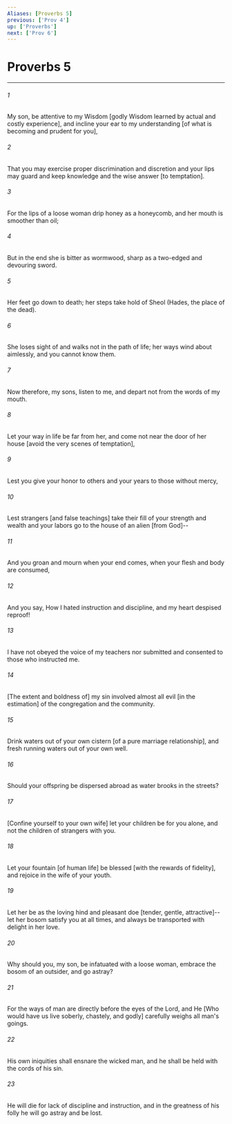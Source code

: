 ```yaml
---
Aliases: [Proverbs 5]
previous: ['Prov 4']
up: ['Proverbs']
next: ['Prov 6']
---
```

# Proverbs 5

***














###### 1 






My son, be attentive to my Wisdom [godly Wisdom learned by actual and costly experience], and incline your ear to my understanding [of what is becoming and prudent for you], 













###### 2 






That you may exercise proper discrimination and discretion and your lips may guard and keep knowledge and the wise answer [to temptation]. 













###### 3 






For the lips of a loose woman drip honey as a honeycomb, and her mouth is smoother than oil; 













###### 4 






But in the end she is bitter as wormwood, sharp as a two-edged and devouring sword. 













###### 5 






Her feet go down to death; her steps take hold of Sheol (Hades, the place of the dead). 













###### 6 






She loses sight of and walks not in the path of life; her ways wind about aimlessly, and you cannot know them. 













###### 7 






Now therefore, my sons, listen to me, and depart not from the words of my mouth. 













###### 8 






Let your way in life be far from her, and come not near the door of her house [avoid the very scenes of temptation], 













###### 9 






Lest you give your honor to others and your years to those without mercy, 













###### 10 






Lest strangers [and false teachings] take their fill of your strength and wealth and your labors go to the house of an alien [from God]-- 













###### 11 






And you groan and mourn when your end comes, when your flesh and body are consumed, 













###### 12 






And you say, How I hated instruction and discipline, and my heart despised reproof! 













###### 13 






I have not obeyed the voice of my teachers nor submitted and consented to those who instructed me. 













###### 14 






[The extent and boldness of] my sin involved almost all evil [in the estimation] of the congregation and the community. 













###### 15 






Drink waters out of your own cistern [of a pure marriage relationship], and fresh running waters out of your own well. 













###### 16 






Should your offspring be dispersed abroad as water brooks in the streets? 













###### 17 






[Confine yourself to your own wife] let your children be for you alone, and not the children of strangers with you. 













###### 18 






Let your fountain [of human life] be blessed [with the rewards of fidelity], and rejoice in the wife of your youth. 













###### 19 






Let her be as the loving hind and pleasant doe [tender, gentle, attractive]--let her bosom satisfy you at all times, and always be transported with delight in her love. 













###### 20 






Why should you, my son, be infatuated with a loose woman, embrace the bosom of an outsider, and go astray? 













###### 21 






For the ways of man are directly before the eyes of the Lord, and He [Who would have us live soberly, chastely, and godly] carefully weighs all man's goings. 













###### 22 






His own iniquities shall ensnare the wicked man, and he shall be held with the cords of his sin. 













###### 23 






He will die for lack of discipline and instruction, and in the greatness of his folly he will go astray and be lost.
